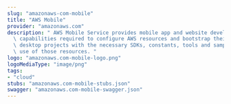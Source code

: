 ```yaml
---
slug: "amazonaws-com-mobile"
title: "AWS Mobile"
provider: "amazonaws.com"
description: " AWS Mobile Service provides mobile app and website developers with\
  \ capabilities required to configure AWS resources and bootstrap their developer\
  \ desktop projects with the necessary SDKs, constants, tools and samples to make\
  \ use of those resources. "
logo: "amazonaws.com-mobile-logo.png"
logoMediaType: "image/png"
tags:
- "cloud"
stubs: "amazonaws.com-mobile-stubs.json"
swagger: "amazonaws.com-mobile-swagger.json"
---
```

